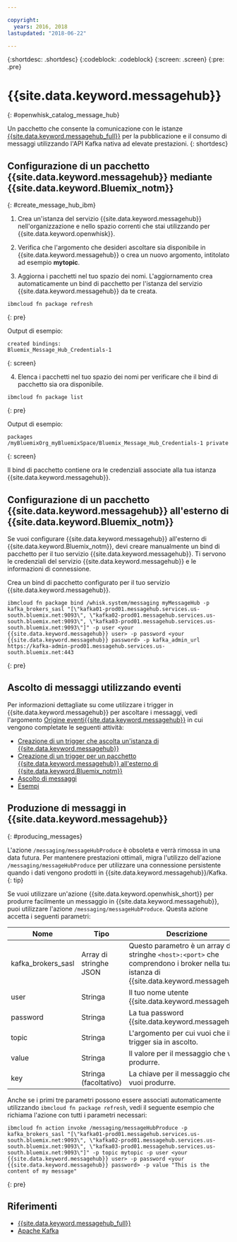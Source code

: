 ```yaml
---

copyright:
  years: 2016, 2018
lastupdated: "2018-06-22"

---
```


{:shortdesc: .shortdesc}
{:codeblock: .codeblock}
{:screen: .screen}
{:pre: .pre}

# {{site.data.keyword.messagehub}}
{: #openwhisk_catalog_message_hub}

Un pacchetto che consente la comunicazione con le istanze [{{site.data.keyword.messagehub_full}}](https://developer.ibm.com/messaging/message-hub) per la pubblicazione e il consumo di messaggi utilizzando l'API Kafka nativa ad elevate prestazioni.
{: shortdesc}

## Configurazione di un pacchetto {{site.data.keyword.messagehub}} mediante {{site.data.keyword.Bluemix_notm}}
{: #create_message_hub_ibm}

1. Crea un'istanza del servizio {{site.data.keyword.messagehub}} nell'organizzazione e nello spazio correnti che stai utilizzando per {{site.data.keyword.openwhisk}}.

2. Verifica che l'argomento che desideri ascoltare sia disponibile in {{site.data.keyword.messagehub}} o crea un nuovo argomento, intitolato ad esempio **mytopic**.

3. Aggiorna i pacchetti nel tuo spazio dei nomi. L'aggiornamento crea automaticamente un bind di pacchetto per l'istanza del servizio {{site.data.keyword.messagehub}} da te creata.
  ```
  ibmcloud fn package refresh
  ```
  {: pre}

  Output di esempio:
  ```
  created bindings:
  Bluemix_Message_Hub_Credentials-1
  ```
  {: screen}

4. Elenca i pacchetti nel tuo spazio dei nomi per verificare che il bind di pacchetto sia ora disponibile.
  ```
  ibmcloud fn package list
  ```
  {: pre}

  Output di esempio:
  ```
  packages
  /myBluemixOrg_myBluemixSpace/Bluemix_Message_Hub_Credentials-1 private
  ```
  {: screen}

  Il bind di pacchetto contiene ora le credenziali associate alla tua istanza {{site.data.keyword.messagehub}}.

## Configurazione di un pacchetto {{site.data.keyword.messagehub}} all'esterno di {{site.data.keyword.Bluemix_notm}}

Se vuoi configurare {{site.data.keyword.messagehub}} all'esterno di {{site.data.keyword.Bluemix_notm}}, devi creare manualmente un bind di pacchetto per il tuo servizio {{site.data.keyword.messagehub}}. Ti servono le credenziali del servizio {{site.data.keyword.messagehub}} e le informazioni di connessione.

Crea un bind di pacchetto configurato per il tuo servizio {{site.data.keyword.messagehub}}.
```
ibmcloud fn package bind /whisk.system/messaging myMessageHub -p kafka_brokers_sasl "[\"kafka01-prod01.messagehub.services.us-south.bluemix.net:9093\", \"kafka02-prod01.messagehub.services.us-south.bluemix.net:9093\", \"kafka03-prod01.messagehub.services.us-south.bluemix.net:9093\"]" -p user <your {{site.data.keyword.messagehub}} user> -p password <your {{site.data.keyword.messagehub}} password> -p kafka_admin_url https://kafka-admin-prod01.messagehub.services.us-south.bluemix.net:443
```
{: pre}

## Ascolto di messaggi utilizzando eventi

Per informazioni dettagliate su come utilizzare i trigger in {{site.data.keyword.messagehub}} per ascoltare i messaggi, vedi l'argomento
[Origine eventi{{site.data.keyword.messagehub}}](./openwhisk_messagehub.html) in cui vengono completate le seguenti attività:
* [Creazione di un trigger che ascolta un'istanza di {{site.data.keyword.messagehub}}](./openwhisk_messagehub.html#create_message_hub_trigger)
* [Creazione di un trigger per un pacchetto {{site.data.keyword.messagehub}} all'esterno di {{site.data.keyword.Bluemix_notm}}](./openwhisk_messagehub.html#create_message_hub_trigger_outside)
* [Ascolto di messaggi](./openwhisk_messagehub.html#message_hub_listen)
* [Esempi](./openwhisk_messagehub.html#examples)

## Produzione di messaggi in {{site.data.keyword.messagehub}}
{: #producing_messages}

L'azione `/messaging/messageHubProduce` è obsoleta e verrà rimossa in una data futura. Per mantenere prestazioni ottimali, migra l'utilizzo dell'azione `/messaging/messageHubProduce` per utilizzare una connessione persistente quando i dati vengono prodotti in {{site.data.keyword.messagehub}}/Kafka.
{: tip}

Se vuoi utilizzare un'azione {{site.data.keyword.openwhisk_short}} per produrre facilmente un messaggio in {{site.data.keyword.messagehub}}, puoi utilizzare l'azione `/messaging/messageHubProduce`. Questa azione accetta i seguenti parametri:

|Nome|Tipo|Descrizione|
|---|---|---|
|kafka_brokers_sasl|Array di stringhe JSON|Questo parametro è un array di stringhe `<host>:<port>` che comprendono i broker nella tua istanza di {{site.data.keyword.messagehub}}.|
|user|Stringa|Il tuo nome utente {{site.data.keyword.messagehub}}.|
|password|Stringa|La tua password {{site.data.keyword.messagehub}}.|
|topic|Stringa|L'argomento per cui vuoi che il trigger sia in ascolto.|
|value|Stringa|Il valore per il messaggio che vuoi produrre.|
|key|Stringa (facoltativo)|La chiave per il messaggio che vuoi produrre.|

Anche se i primi tre parametri possono essere associati automaticamente utilizzando `ibmcloud fn package refresh`, vedi il seguente esempio che richiama l'azione con tutti i parametri necessari:
```
ibmcloud fn action invoke /messaging/messageHubProduce -p kafka_brokers_sasl "[\"kafka01-prod01.messagehub.services.us-south.bluemix.net:9093\", \"kafka02-prod01.messagehub.services.us-south.bluemix.net:9093\", \"kafka03-prod01.messagehub.services.us-south.bluemix.net:9093\"]" -p topic mytopic -p user <your {{site.data.keyword.messagehub}} user> -p password <your {{site.data.keyword.messagehub}} password> -p value "This is the content of my message"
```
{: pre}

## Riferimenti
- [{{site.data.keyword.messagehub_full}}](https://developer.ibm.com/messaging/message-hub/)
- [Apache Kafka](https://kafka.apache.org/)
